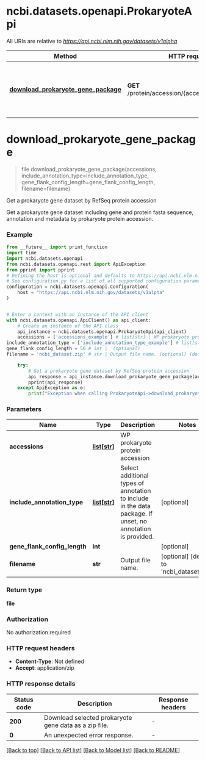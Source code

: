 # ncbi.datasets.openapi.ProkaryoteApi

All URIs are relative to *https://api.ncbi.nlm.nih.gov/datasets/v1alpha*

Method | HTTP request | Description
------------- | ------------- | -------------
[**download_prokaryote_gene_package**](ProkaryoteApi.md#download_prokaryote_gene_package) | **GET** /protein/accession/{accessions}/download | Get a prokaryote gene dataset by RefSeq protein accession


# **download_prokaryote_gene_package**
> file download_prokaryote_gene_package(accessions, include_annotation_type=include_annotation_type, gene_flank_config_length=gene_flank_config_length, filename=filename)

Get a prokaryote gene dataset by RefSeq protein accession

Get a prokaryote gene dataset including gene and protein fasta sequence, annotation and metadata by prokaryote protein accession.

### Example

```python
from __future__ import print_function
import time
import ncbi.datasets.openapi
from ncbi.datasets.openapi.rest import ApiException
from pprint import pprint
# Defining the host is optional and defaults to https://api.ncbi.nlm.nih.gov/datasets/v1alpha
# See configuration.py for a list of all supported configuration parameters.
configuration = ncbi.datasets.openapi.Configuration(
    host = "https://api.ncbi.nlm.nih.gov/datasets/v1alpha"
)


# Enter a context with an instance of the API client
with ncbi.datasets.openapi.ApiClient() as api_client:
    # Create an instance of the API class
    api_instance = ncbi.datasets.openapi.ProkaryoteApi(api_client)
    accessions = ['accessions_example'] # list[str] | WP prokaryote protein accession
include_annotation_type = ['include_annotation_type_example'] # list[str] | Select additional types of annotation to include in the data package.  If unset, no annotation is provided. (optional)
gene_flank_config_length = 56 # int |  (optional)
filename = 'ncbi_dataset.zip' # str | Output file name. (optional) (default to 'ncbi_dataset.zip')

    try:
        # Get a prokaryote gene dataset by RefSeq protein accession
        api_response = api_instance.download_prokaryote_gene_package(accessions, include_annotation_type=include_annotation_type, gene_flank_config_length=gene_flank_config_length, filename=filename)
        pprint(api_response)
    except ApiException as e:
        print("Exception when calling ProkaryoteApi->download_prokaryote_gene_package: %s\n" % e)
```

### Parameters

Name | Type | Description  | Notes
------------- | ------------- | ------------- | -------------
 **accessions** | [**list[str]**](str.md)| WP prokaryote protein accession | 
 **include_annotation_type** | [**list[str]**](str.md)| Select additional types of annotation to include in the data package.  If unset, no annotation is provided. | [optional] 
 **gene_flank_config_length** | **int**|  | [optional] 
 **filename** | **str**| Output file name. | [optional] [default to &#39;ncbi_dataset.zip&#39;]

### Return type

**file**

### Authorization

No authorization required

### HTTP request headers

 - **Content-Type**: Not defined
 - **Accept**: application/zip

### HTTP response details
| Status code | Description | Response headers |
|-------------|-------------|------------------|
**200** | Download selected prokaryote gene data as a zip file. |  -  |
**0** | An unexpected error response. |  -  |

[[Back to top]](#) [[Back to API list]](../README.md#documentation-for-api-endpoints) [[Back to Model list]](../README.md#documentation-for-models) [[Back to README]](../README.md)


